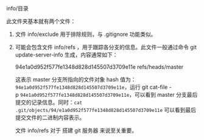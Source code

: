  info/目录

此文件夹基本就有两个文件：

1. 文件 info/exclude 用于排除规则，与 .gitignore 功能类似。
2. 可能会包含文件 info/refs ，用于跟踪各分支的信息。此文件一般通过命令 git update-server-info 生成，内容通常如下：  
      
    94e1a0d952f577fe1348d828d145507d3709e11e refs/heads/master  
      
      
    这表示 master 分支所指向的文件对象 hash 值为：`94e1a0d952f577fe1348d828d145507d3709e11e`，运行 git cat-file -p `94e1a0d952f577fe1348d828d145507d3709e11e`，可以看到 master 分支最后提交的记录信息。同时：`cat .git/objects/94/e1a0d952f577fe1348d828d145507d3709e11e` 可以看到最后提交文件的二进制内容表示。  
      
    文件 info/refs 对于 搭建 git 服务器 来说至关重要。